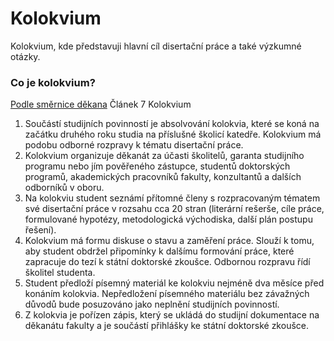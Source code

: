 # Kolokvium
Kolokvium, kde představuji hlavní cíl disertační práce a také výzkumné otázky.





### Co je kolokvium?
[Podle směrnice děkana](http://www.ef.tul.cz/document/727)
Článek 7
Kolokvium
1. Součástí studijních povinností je absolvování kolokvia, které se koná na začátku druhého roku
studia na příslušné školicí katedře. Kolokvium má podobu odborné rozpravy k tématu disertační
práce.
2. Kolokvium organizuje děkanát za účasti školitelů, garanta studijního programu nebo jím
pověřeného zástupce, studentů doktorských programů, akademických pracovníků fakulty,
konzultantů a dalších odborníků v oboru.
3. Na kolokviu student seznámí přítomné členy s rozpracovaným tématem své disertační práce
v rozsahu cca 20 stran (literární rešerše, cíle práce, formulované hypotézy, metodologická
východiska, další plán postupu řešení).
4. Kolokvium má formu diskuse o stavu a zaměření práce. Slouží k tomu, aby student obdržel
připomínky k dalšímu formování práce, které zapracuje do tezí k státní doktorské zkoušce.
Odbornou rozpravu řídí školitel studenta.
5. Student předloží písemný materiál ke kolokviu nejméně dva měsíce před konáním kolokvia.
Nepředložení písemného materiálu bez závažných důvodů bude posuzováno jako neplnění
studijních povinností.
6. Z kolokvia je pořízen zápis, který se ukládá do studijní dokumentace na děkanátu fakulty a je
součástí přihlášky ke státní doktorské zkoušce.
